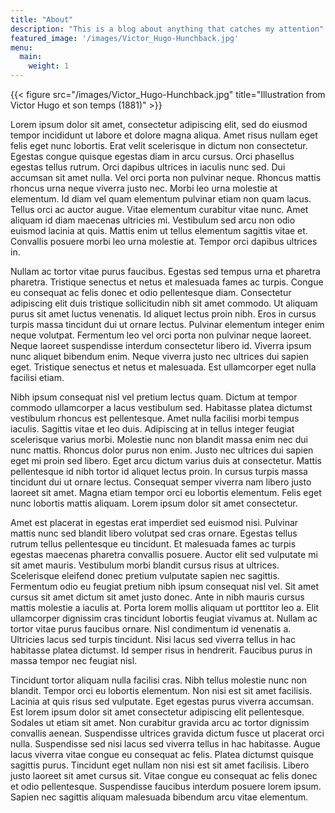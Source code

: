 ```yaml
---
title: "About"
description: "This is a blog about anything that catches my attention"
featured_image: '/images/Victor_Hugo-Hunchback.jpg'
menu:
  main:
    weight: 1
---
```

{{< figure src="/images/Victor_Hugo-Hunchback.jpg" title="Illustration from Victor Hugo et son temps (1881)" >}}

Lorem ipsum dolor sit amet, consectetur adipiscing elit, sed do eiusmod tempor incididunt ut labore et dolore magna aliqua. Amet risus nullam eget felis eget nunc lobortis. Erat velit scelerisque in dictum non consectetur. Egestas congue quisque egestas diam in arcu cursus. Orci phasellus egestas tellus rutrum. Orci dapibus ultrices in iaculis nunc sed. Dui accumsan sit amet nulla. Vel orci porta non pulvinar neque. Rhoncus mattis rhoncus urna neque viverra justo nec. Morbi leo urna molestie at elementum. Id diam vel quam elementum pulvinar etiam non quam lacus. Tellus orci ac auctor augue. Vitae elementum curabitur vitae nunc. Amet aliquam id diam maecenas ultricies mi. Vestibulum sed arcu non odio euismod lacinia at quis. Mattis enim ut tellus elementum sagittis vitae et. Convallis posuere morbi leo urna molestie at. Tempor orci dapibus ultrices in.

Nullam ac tortor vitae purus faucibus. Egestas sed tempus urna et pharetra pharetra. Tristique senectus et netus et malesuada fames ac turpis. Congue eu consequat ac felis donec et odio pellentesque diam. Consectetur adipiscing elit duis tristique sollicitudin nibh sit amet commodo. Ut aliquam purus sit amet luctus venenatis. Id aliquet lectus proin nibh. Eros in cursus turpis massa tincidunt dui ut ornare lectus. Pulvinar elementum integer enim neque volutpat. Fermentum leo vel orci porta non pulvinar neque laoreet. Neque laoreet suspendisse interdum consectetur libero id. Viverra ipsum nunc aliquet bibendum enim. Neque viverra justo nec ultrices dui sapien eget. Tristique senectus et netus et malesuada. Est ullamcorper eget nulla facilisi etiam.

Nibh ipsum consequat nisl vel pretium lectus quam. Dictum at tempor commodo ullamcorper a lacus vestibulum sed. Habitasse platea dictumst vestibulum rhoncus est pellentesque. Amet nulla facilisi morbi tempus iaculis. Sagittis vitae et leo duis. Adipiscing at in tellus integer feugiat scelerisque varius morbi. Molestie nunc non blandit massa enim nec dui nunc mattis. Rhoncus dolor purus non enim. Justo nec ultrices dui sapien eget mi proin sed libero. Eget arcu dictum varius duis at consectetur. Mattis pellentesque id nibh tortor id aliquet lectus proin. In cursus turpis massa tincidunt dui ut ornare lectus. Consequat semper viverra nam libero justo laoreet sit amet. Magna etiam tempor orci eu lobortis elementum. Felis eget nunc lobortis mattis aliquam. Lorem ipsum dolor sit amet consectetur.

Amet est placerat in egestas erat imperdiet sed euismod nisi. Pulvinar mattis nunc sed blandit libero volutpat sed cras ornare. Egestas tellus rutrum tellus pellentesque eu tincidunt. Et malesuada fames ac turpis egestas maecenas pharetra convallis posuere. Auctor elit sed vulputate mi sit amet mauris. Vestibulum morbi blandit cursus risus at ultrices. Scelerisque eleifend donec pretium vulputate sapien nec sagittis. Fermentum odio eu feugiat pretium nibh ipsum consequat nisl vel. Sit amet cursus sit amet dictum sit amet justo donec. Ante in nibh mauris cursus mattis molestie a iaculis at. Porta lorem mollis aliquam ut porttitor leo a. Elit ullamcorper dignissim cras tincidunt lobortis feugiat vivamus at. Nullam ac tortor vitae purus faucibus ornare. Nisl condimentum id venenatis a. Ultricies lacus sed turpis tincidunt. Nisi lacus sed viverra tellus in hac habitasse platea dictumst. Id semper risus in hendrerit. Faucibus purus in massa tempor nec feugiat nisl.

Tincidunt tortor aliquam nulla facilisi cras. Nibh tellus molestie nunc non blandit. Tempor orci eu lobortis elementum. Non nisi est sit amet facilisis. Lacinia at quis risus sed vulputate. Eget egestas purus viverra accumsan. Est lorem ipsum dolor sit amet consectetur adipiscing elit pellentesque. Sodales ut etiam sit amet. Non curabitur gravida arcu ac tortor dignissim convallis aenean. Suspendisse ultrices gravida dictum fusce ut placerat orci nulla. Suspendisse sed nisi lacus sed viverra tellus in hac habitasse. Augue lacus viverra vitae congue eu consequat ac felis. Platea dictumst quisque sagittis purus. Tincidunt eget nullam non nisi est sit amet facilisis. Libero justo laoreet sit amet cursus sit. Vitae congue eu consequat ac felis donec et odio pellentesque. Suspendisse faucibus interdum posuere lorem ipsum. Sapien nec sagittis aliquam malesuada bibendum arcu vitae elementum.
